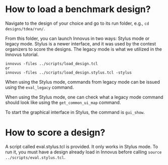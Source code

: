# How to load a benchmark design?
Navigate to the design of your choice and go to its run folder, e.g., `cd designs/tdea/run/`.

From this folder, you can launch Innovus in two ways: Stylus mode or legacy mode. Stylus is a newer interface, and it was used by the contest organizers to score the designs. The legacy mode is what we utilized in the Innovus tutorial.

```
innovus -files ../scripts/load_design.tcl
or
innovus -files ../scripts/load_design.stylus.tcl -stylus
```

When using the Stylus mode, commands from legacy mode can be issued using the `eval_legacy` command.

When using the Stylus mode, one can check what a legacy mode command should look like using the `get_common_ui_map` command.

To start the graphical interface in Stylus, the command is `gui_show`. 

# How to score a design?
A script called eval.stylus.tcl is provided. It only works in Stylus mode. To run it, you must have a design already load in Innovus before calling `source ../scripts/eval.stylus.tcl`.
